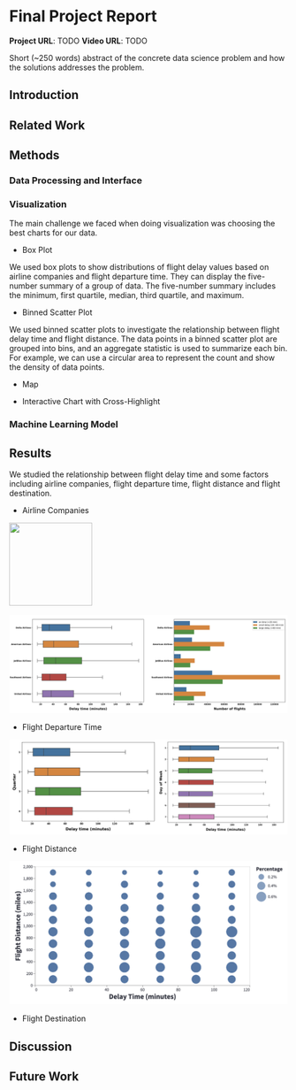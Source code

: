 # Final Project Report

**Project URL**: TODO
**Video URL**: TODO

Short (~250 words) abstract of the concrete data science problem and how the solutions addresses the problem.

## Introduction

## Related Work

## Methods

### Data Processing and Interface



### Visualization

The main challenge we faced when doing visualization was choosing the best charts for our data.

+ Box Plot

We used box plots to show distributions of flight delay values based on airline companies and flight departure time. They can display the five-number summary of a group of data. The five-number summary includes the minimum, first quartile, median, third quartile, and maximum.

+ Binned Scatter Plot

We used binned scatter plots to investigate the relationship between flight delay time and flight distance. The data points in a binned scatter plot are grouped into bins, and an aggregate statistic is used to summarize each bin. For example, we can use a circular area to represent the count and show the density of data points.

+ Map



+ Interactive Chart with Cross-Highlight



### Machine Learning Model



## Results

We studied the relationship between flight delay time and some factors including airline companies, flight departure time, flight distance and flight destination.

+ Airline Companies

<img width="150" height="150" src="[https://img-blog.csdn.net/20161028230559575](https://github.com/CMU-IDS-Fall-2022/final-project-flight-never-delay/blob/main/image/report1.png)"/>

![](https://github.com/CMU-IDS-Fall-2022/final-project-flight-never-delay/blob/main/image/report1.png)

+ Flight Departure Time

![](https://github.com/CMU-IDS-Fall-2022/final-project-flight-never-delay/blob/main/image/report2.png)

+ Flight Distance

![](https://github.com/CMU-IDS-Fall-2022/final-project-flight-never-delay/blob/main/image/report3.png)

+ Flight Destination



## Discussion

## Future Work
